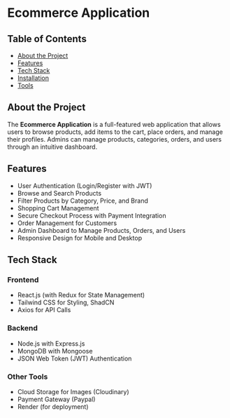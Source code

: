 # Ecommerce Application

## Table of Contents
- [About the Project](#about-the-project)
- [Features](#features)
- [Tech Stack](#tech-stack)
- [Installation](#installation)
- [Tools](#tools)

## About the Project
The **Ecommerce Application** is a full-featured web application that allows users to browse products, add items to the cart, place orders, and manage their profiles. Admins can manage products, categories, orders, and users through an intuitive dashboard.

## Features
- User Authentication (Login/Register with JWT)
- Browse and Search Products
- Filter Products by Category, Price, and Brand
- Shopping Cart Management
- Secure Checkout Process with Payment Integration
- Order Management for Customers
- Admin Dashboard to Manage Products, Orders, and Users
- Responsive Design for Mobile and Desktop

## Tech Stack
### Frontend
- React.js (with Redux for State Management)
- Tailwind CSS for Styling, ShadCN
- Axios for API Calls

### Backend
- Node.js with Express.js
- MongoDB with Mongoose
- JSON Web Token (JWT) Authentication

### Other Tools
- Cloud Storage for Images (Cloudinary)
- Payment Gateway (Paypal)
- Render (for deployment)
